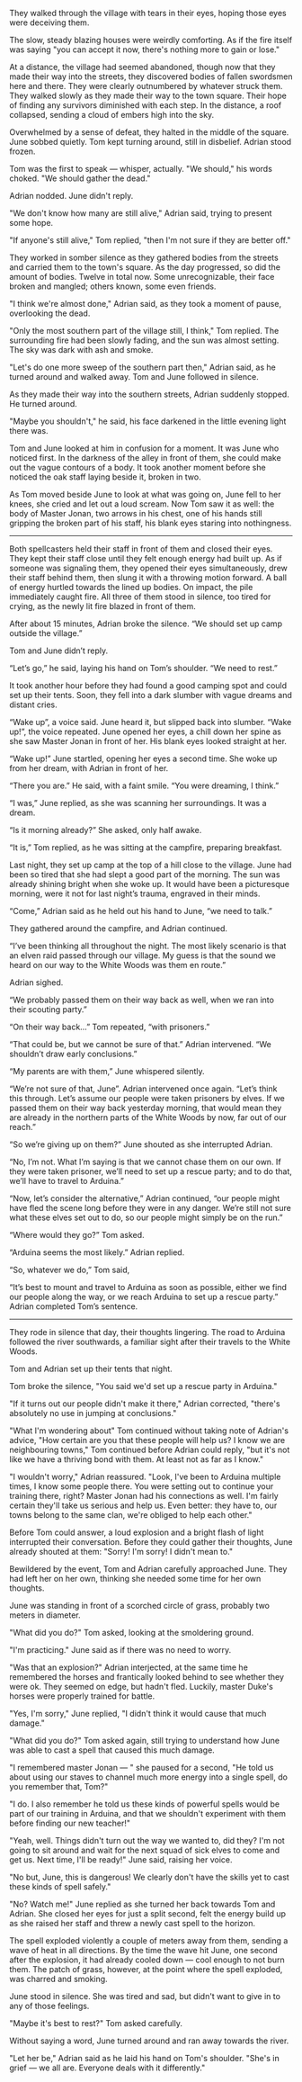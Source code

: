 They walked through the village with tears in their eyes, hoping those eyes were deceiving them.

The slow, steady blazing houses were weirdly comforting. As if the fire itself was saying "you can accept it now, there's nothing more to gain or lose."

At a distance, the village had seemed abandoned, though now that they made their way into the streets, they discovered bodies of fallen swordsmen here and there. They were clearly outnumbered by whatever struck them. They walked slowly as they made their way to the town square. Their hope of finding any survivors diminished with each step. In the distance, a roof collapsed, sending a cloud of embers high into the sky.

Overwhelmed by a sense of defeat, they halted in the middle of the square. June sobbed quietly. Tom kept turning around, still in disbelief. Adrian stood frozen.

Tom was the first to speak — whisper, actually. "We should," his words choked. "We should gather the dead."

Adrian nodded. June didn't reply.

"We don't know how many are still alive," Adrian said, trying to present some hope.

"If anyone's still alive," Tom replied, "then I'm not sure if they are better off."

They worked in somber silence as they gathered bodies from the streets and carried them to the town's square. As the day progressed, so did the amount of bodies. Twelve in total now. Some unrecognizable, their face broken and mangled; others known, some even friends.

"I think we're almost done," Adrian said, as they took a moment of pause, overlooking the dead.

"Only the most southern part of the village still, I think," Tom replied. The surrounding fire had been slowly fading, and the sun was almost setting. The sky was dark with ash and smoke.

"Let's do one more sweep of the southern part then," Adrian said, as he turned around and walked away. Tom and June followed in silence.

As they made their way into the southern streets, Adrian suddenly stopped. He turned around.

"Maybe you shouldn't," he said, his face darkened in the little evening light there was.

Tom and June looked at him in confusion for a moment. It was June who noticed first. In the darkness of the alley in front of them, she could make out the vague contours of a body. It took another moment before she noticed the oak staff laying beside it, broken in two.

As Tom moved beside June to look at what was going on, June fell to her knees, she cried and let out a loud scream. Now Tom saw it as well: the body of Master Jonan, two arrows in his chest, one of his hands still gripping the broken part of his staff, his blank eyes staring into nothingness.

---

Both spellcasters held their staff in front of them and closed their eyes. They kept their staff close until they felt enough energy had built up. As if someone was signaling them, they opened their eyes simultaneously, drew their staff behind them, then slung it with a throwing motion forward. A ball of energy hurtled towards the lined up bodies. On impact, the pile immediately caught fire. All three of them stood in silence, too tired for crying, as the newly lit fire blazed in front of them.

After about 15 minutes, Adrian broke the silence. “We should set up camp outside the village.”

Tom and June didn’t reply.

“Let’s go,” he said, laying his hand on Tom’s shoulder. “We need to rest.”

It took another hour before they had found a good camping spot and could set up their tents. Soon, they fell into a dark slumber with vague dreams and distant cries.

“Wake up”, a voice said. June heard it, but slipped back into slumber. “Wake up!”, the voice repeated. June opened her eyes, a chill down her spine as she saw Master Jonan in front of her. His blank eyes looked straight at her.

“Wake up!” June startled, opening her eyes a second time. She woke up from her dream, with Adrian in front of her.

“There you are.” He said, with a faint smile. “You were dreaming, I think.”

“I was,” June replied, as she was scanning her surroundings. It was a dream.

“Is it morning already?” She asked, only half awake.

“It is,” Tom replied, as he was sitting at the campfire, preparing breakfast.

Last night, they set up camp at the top of a hill close to the village. June had been so tired that she had slept a good part of the morning. The sun was already shining bright when she woke up. It would have been a picturesque morning, were it not for last night’s trauma, engraved in their minds.

“Come,” Adrian said as he held out his hand to June, “we need to talk.”

They gathered around the campfire, and Adrian continued.

“I’ve been thinking all throughout the night. The most likely scenario is that an elven raid passed through our village. My guess is that the sound we heard on our way to the White Woods was them en route.”

Adrian sighed.

“We probably passed them on their way back as well, when we ran into their scouting party.”

“On their way back…” Tom repeated, “with prisoners.”

“That could be, but we cannot be sure of that.” Adrian intervened. “We shouldn’t draw early conclusions.”

“My parents are with them,” June whispered silently.

“We’re not sure of that, June”. Adrian intervened once again. “Let’s think this through. Let’s assume our people were taken prisoners by elves. If we passed them on their way back yesterday morning, that would mean they are already in the northern parts of the White Woods by now, far out of our reach.”

“So we’re giving up on them?” June shouted as she interrupted Adrian.

“No, I’m not. What I’m saying is that we cannot chase them on our own. If they were taken prisoner, we’ll need to set up a rescue party; and to do that, we’ll have to travel to Arduina.”

“Now, let’s consider the alternative,” Adrian continued, “our people might have fled the scene long before they were in any danger. We’re still not sure what these elves set out to do, so our people might simply be on the run.”

“Where would they go?” Tom asked.

“Arduina seems the most likely.” Adrian replied.

“So, whatever we do,” Tom said,

“It’s best to mount and travel to Arduina as soon as possible, either we find our people along the way, or we reach Arduina to set up a rescue party.” Adrian completed Tom’s sentence.

---

They rode in silence that day, their thoughts lingering. The road to Arduina followed the river southwards, a familiar sight after their travels to the White Woods. 

Tom and Adrian set up their tents that night.

Tom broke the silence, "You said we'd set up a rescue party in Arduina."

"If it turns out our people didn't make it there," Adrian corrected, "there's absolutely no use in jumping at conclusions."

"What I'm wondering about" Tom continued without taking note of Adrian's advice, "How certain are you that these people will help us? I know we are neighbouring towns," Tom continued before Adrian could reply, "but it's not like we have a thriving bond with them. At least not as far as I know."

"I wouldn't worry," Adrian reassured. "Look, I've been to Arduina multiple times, I know some people there. You were setting out to continue your training there, right? Master Jonan had his connections as well. I'm fairly certain they'll take us serious and help us. Even better: they have to, our towns belong to the same clan, we're obliged to help each other."

Before Tom could answer, a loud explosion and a bright flash of light interrupted their conversation. Before they could gather their thoughts, June already shouted at them: "Sorry! I'm sorry! I didn't mean to."

Bewildered by the event, Tom and Adrian carefully approached June. They had left her on her own, thinking she needed some time for her own thoughts.

June was standing in front of a scorched circle of grass, probably two meters in diameter.

"What did you do?" Tom asked, looking at the smoldering ground. 

"I'm practicing." June said as if there was no need to worry. 

"Was that an explosion?" Adrian interjected, at the same time he remembered the horses and frantically looked behind to see whether they were ok. They seemed on edge, but hadn't fled. Luckily, master Duke's horses were properly trained for battle.

"Yes, I'm sorry," June replied, "I didn't think it would cause that much damage."

"What did you do?" Tom asked again, still trying to understand how June was able to cast a spell that caused this much damage.

"I remembered master Jonan — " she paused for a second, "He told us about using our staves to channel much more energy into a single spell, do you remember that, Tom?"

"I do. I also remember he told us these kinds of powerful spells would be part of our training in Arduina, and that we shouldn't experiment with them before finding our new teacher!"

"Yeah, well. Things didn't turn out the way we wanted to, did they? I'm not going to sit around and wait for the next squad of sick elves to come and get us. Next time, I'll be ready!" June said, raising her voice.

"No but, June, this is dangerous! We clearly don't have the skills yet to cast these kinds of spell safely."

"No? Watch me!" June replied as she turned her back towards Tom and Adrian. She closed her eyes for just a split second, felt the energy build up as she raised her staff and threw a newly cast spell to the horizon.

The spell exploded violently a couple of meters away from them, sending a wave of heat in all directions. By the time the wave hit June, one second after the explosion, it had already cooled down — cool enough to not burn them. The patch of grass, however, at the point where the spell exploded, was charred and smoking.

June stood in silence. She was tired and sad, but didn't want to give in to any of those feelings.

"Maybe it's best to rest?" Tom asked carefully. 

Without saying a word, June turned around and ran away towards the river.

"Let her be," Adrian said as he laid his hand on Tom's shoulder. "She's in grief — we all are. Everyone deals with it differently." 